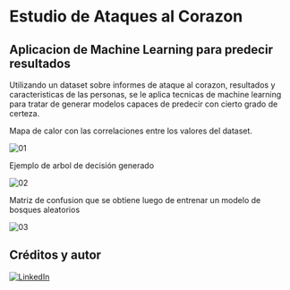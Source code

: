 # Estudio de Ataques al Corazon
## Aplicacion de Machine Learning para predecir resultados

Utilizando un dataset sobre informes de ataque al corazon, resultados y caracteristicas de las personas, se le aplica tecnicas de machine learning para tratar de generar modelos capaces de predecir con cierto grado de certeza.

Mapa de calor con las correlaciones entre los valores del dataset.

![01](https://github.com/NestorDiazDataSC/Informe-Estudio-de-Ataques-al-Corazon/assets/94582879/06b9d4db-6b34-4e21-bf28-c5a54e99a90e)

Ejemplo de arbol de decisión generado

![02](https://github.com/NestorDiazDataSC/Informe-Estudio-de-Ataques-al-Corazon/assets/94582879/25e7a78f-94b4-4adc-a8d7-f82b9c40cd8a)

Matriz de confusion que se obtiene luego de entrenar un modelo de bosques aleatorios

![03](https://github.com/NestorDiazDataSC/Informe-Estudio-de-Ataques-al-Corazon/assets/94582879/49e2efca-fb28-403d-88fe-2e6a3f645cca)


## Créditos y autor
[![LinkedIn](https://img.shields.io/badge/LinkedIn-Nestor_Diaz-0077B5?style=for-the-badge&logo=linkedin&logoColor=white&labelColor=101010)](https://www.linkedin.com/in/contadornestordiaz/)
